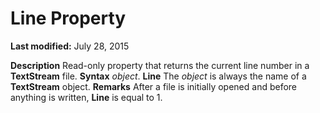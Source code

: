 
# Line Property

 **Last modified:** July 28, 2015


 **Description**
Read-only property that returns the current line number in a  **TextStream** file.
 **Syntax**
 _object_. **Line**
The  _object_ is always the name of a **TextStream** object.
 **Remarks**
After a file is initially opened and before anything is written,  **Line** is equal to 1.
